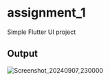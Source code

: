 # assignment_1

Simple Flutter UI project

## Output

![Screenshot_20240907_230000](https://github.com/user-attachments/assets/4d9c6d5d-a7f9-451f-9a06-8279dab066b8)





